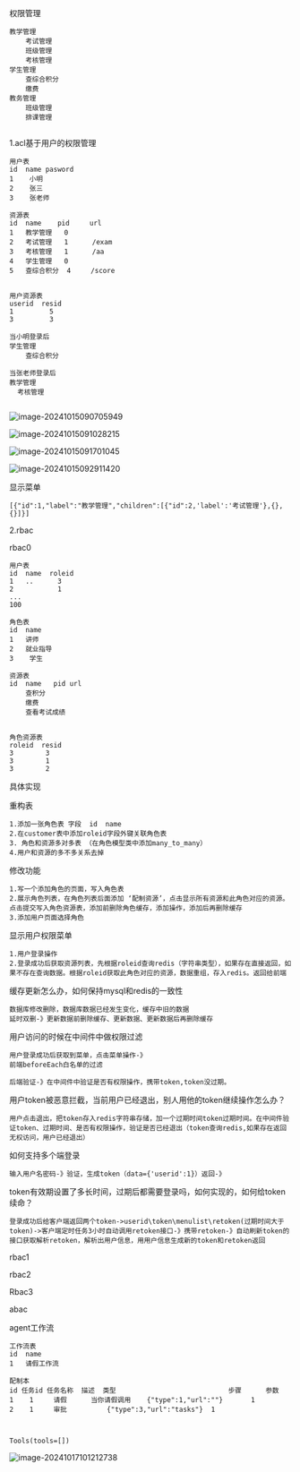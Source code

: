 权限管理

~~~
教学管理
    考试管理
    班级管理
    考核管理
学生管理
    查综合积分
    缴费
教务管理
    班级管理
    排课管理
    
~~~

1.acl基于用户的权限管理

~~~
用户表
id  name pasword
1    小明
2    张三
3    张老师

资源表
id  name    pid     url
1   教学管理   0
2   考试管理   1      /exam
3   考核管理   1      /aa
4   学生管理   0
5   查综合积分  4     /score


用户资源表
userid  resid
1         5
3         3

当小明登录后
学生管理 
    查综合积分
    
当张老师登录后
教学管理
  考核管理
  
~~~

![image-20241015090705949](Images/image-20241015090705949.png)

![image-20241015091028215](Images/image-20241015091028215.png)

![image-20241015091701045](Images/image-20241015091701045.png)

![image-20241015092911420](Images/image-20241015092911420.png)

显示菜单

~~~
[{"id":1,"label":"教学管理","children":[{"id":2,'label':'考试管理'},{},{}]}]

~~~

2.rbac

  rbac0

~~~
用户表
id  name  roleid
1   ..      3
2           1
...
100

角色表
id  name
1   讲师
2   就业指导
3    学生

资源表
id  name   pid url
    查积分
    缴费
    查看考试成绩
    

角色资源表
roleid  resid
3        3
3        1
3        2

~~~

具体实现

重构表

~~~
1.添加一张角色表 字段  id  name
2.在customer表中添加roleid字段外键关联角色表
3. 角色和资源多对多表 （在角色模型类中添加many_to_many）
4.用户和资源的多不多关系去掉

~~~

修改功能

~~~
1.写一个添加角色的页面，写入角色表
2.展示角色列表，在角色列表后面添加 ‘配制资源’，点击显示所有资源和此角色对应的资源。点击提交写入角色资源表，添加前删除角色缓存，添加操作，添加后再删除缓存
3.添加用户页面选择角色
~~~

显示用户权限菜单

~~~
1.用户登录操作
2.登录成功后获取资源列表，先根据roleid查询redis（字符串类型），如果存在直接返回，如果不存在查询数据。根据roleid获取此角色对应的资源，数据重组，存入redis。返回给前端
~~~

缓存更新怎么办，如何保持mysql和redis的一致性

~~~
数据库修改删除，数据库数据已经发生变化，缓存中旧的数据
延时双删-》更新数据前删除缓存、更新数据、更新数据后再删除缓存
~~~

用户访问的时候在中间件中做权限过滤

~~~
用户登录成功后获取到菜单，点击菜单操作-》
前端beforeEach白名单的过滤

后端验证-》在中间件中验证是否有权限操作，携带token,token没过期。

~~~

用户token被恶意拦截，当前用户已经退出，别人用他的token继续操作怎么办？

~~~
用户点击退出，把token存入redis字符串存储，加一个过期时间token过期时间。在中间件验证token、过期时间、是否有权限操作，验证是否已经退出（token查询redis,如果存在返回无权访问，用户已经退出）
~~~

如何支持多个端登录

~~~
输入用户名密码-》验证，生成token（data={'userid':1}）返回-》
~~~

token有效期设置了多长时间，过期后都需要登录吗，如何实现的，如何给token续命？

~~~
登录成功后给客户端返回两个token->userid\token\menulist\retoken(过期时间大于token)->客户端定时任务3小时自动调用retoken接口-》携带retoken-》自动刷新token的接口获取解析retoken，解析出用户信息，用用户信息生成新的token和retoken返回
~~~

rbac1

rbac2

Rbac3

abac

agent工作流

~~~
工作流表
id  name 
1   请假工作流

配制本
id 任务id 任务名称  描述  类型                            步骤      参数
1    1     请假      当你请假调用    {"type":1,"url":""}       1
2    1     审批          {"type":3,"url":"tasks"}  1    



Tools(tools=[])
~~~

![image-20241017101212738](Images/image-20241017101212738.png)

